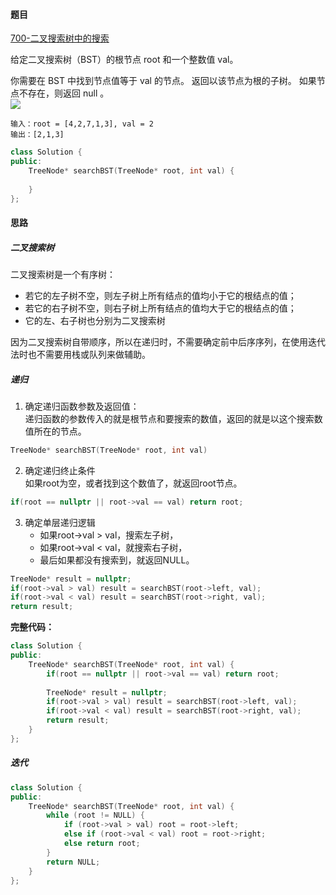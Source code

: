 <h4 id="ONBKU">题目</h4>

[700-二叉搜索树中的搜索](https://leetcode.cn/problems/search-in-a-binary-search-tree/description/)

给定二叉搜索树（BST）的根节点 root 和一个整数值 val。

你需要在 BST 中找到节点值等于 val 的节点。 返回以该节点为根的子树。 如果节点不存在，则返回 null 。  
![](http://cdn.notes.kamacoder.com/3a809d71-b18e-4d26-bd11-acacf57147ce.png)

```plain
输入：root = [4,2,7,1,3], val = 2
输出：[2,1,3]
```

```cpp
class Solution {
public:
    TreeNode* searchBST(TreeNode* root, int val) {
        
    }
};
```

<h4 id="vnB6U">思路</h4>
<h5 id="h67aM">二叉搜索树</h5>

二叉搜索树是一个有序树：

+ 若它的左子树不空，则左子树上所有结点的值均小于它的根结点的值；
+ 若它的右子树不空，则右子树上所有结点的值均大于它的根结点的值；
+ 它的左、右子树也分别为二叉搜索树

因为二叉搜索树自带顺序，所以在递归时，不需要确定前中后序序列，在使用迭代法时也不需要用栈或队列来做辅助。

<h5 id="PiCWt">递归</h5>

1. 确定递归函数参数及返回值：  
递归函数的参数传入的就是根节点和要搜索的数值，返回的就是以这个搜索数值所在的节点。

```cpp
TreeNode* searchBST(TreeNode* root, int val)
```

2. 确定递归终止条件  
如果root为空，或者找到这个数值了，就返回root节点。

```cpp
if(root == nullptr || root->val == val) return root;
```

3. 确定单层递归逻辑
    - 如果root->val > val，搜索左子树，
    - 如果root->val < val，就搜索右子树，
    - 最后如果都没有搜索到，就返回NULL。

```cpp
TreeNode* result = nullptr;
if(root->val > val) result = searchBST(root->left, val);
if(root->val < val) result = searchBST(root->right, val);
return result;
```

**完整代码：**

```cpp
class Solution {
public:
    TreeNode* searchBST(TreeNode* root, int val) {
        if(root == nullptr || root->val == val) return root;
        
        TreeNode* result = nullptr;
        if(root->val > val) result = searchBST(root->left, val);
        if(root->val < val) result = searchBST(root->right, val);
        return result;
    }
};
```

<h5 id="fdCEu">迭代</h5>

```cpp
class Solution {
public:
    TreeNode* searchBST(TreeNode* root, int val) {
        while (root != NULL) {
            if (root->val > val) root = root->left;
            else if (root->val < val) root = root->right;
            else return root;
        }
        return NULL;
    }
};
```

